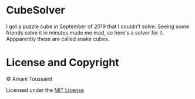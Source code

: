 # CubeSolver

I got a puzzle cube in September of 2019 that I couldn't solve. Seeing some friends solve it in minutes made me mad, so here's a solver for it. Appparently these are called snake cubes.

# License and Copyright

© Amani Toussaint

Licensed under the [MIT License](LICENSE)